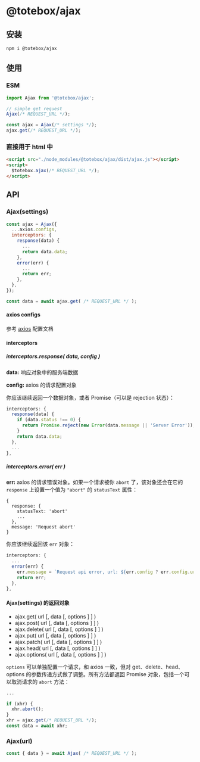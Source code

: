 # @totebox/ajax

## 安装

```
npm i @totebox/ajax
```

## 使用

### ESM

```js
import Ajax from '@totebox/ajax';

// simple get request
Ajax(/* REQUEST_URL */);

const ajax = Ajax(/* settings */);
ajax.get(/* REQUEST_URL */);
```

### 直接用于 html 中

```html
<script src="./node_modules/@totebox/ajax/dist/ajax.js"></script>
<script>
  $totebox.ajax(/* REQUEST_URL */);
</script>
```

## API

### Ajax(settings)

```js
const ajax = Ajax({
  ...axios.configs,
  interceptors: {
    response(data) {
      ...
      return data.data;
    },
    error(err) {
      ...
      return err;
    },
  },
});

const data = await ajax.get( /* REQUEST_URL */ );
```

#### axios configs

参考 [axios](https://github.com/axios/axios#request-config) 配置文档

#### interceptors

##### interceptors.response( data, config )

**data:** 响应对象中的服务端数据

**config:** axios 的请求配置对象

你应该继续返回一个数据对象，或者 Promise（可以是 rejection 状态）：

```js
interceptors: {
  response(data) {
    if (data.status !== 0) {
      return Promise.reject(new Error(data.message || 'Server Error'));
    }
    return data.data;
  },
  ...
},
```

##### interceptors.error( err )

**err:** axios 的请求错误对象。如果一个请求被你 `abort` 了，该对象还会在它的 `response` 上设置一个值为 `"abort"` 的 `statusText` 属性：

```
{
  response: {
    statusText: 'abort'
    ...
  },
  message: 'Request abort'
}
```

你应该继续返回该 `err` 对象：

```js
interceptors: {
  ...
  error(err) {
    err.message = `Request api error, url: ${err.config ? err.config.url : ''}, message: ${err.message}`;
    return err;
  },
},
```

#### Ajax(settings) 的返回对象

* ajax.get( url [,  data [, options ] ] )
* ajax.post( url [,  data [, options ] ] )
* ajax.delete( url [,  data [, options ] ] )
* ajax.put( url [,  data [, options ] ] )
* ajax.patch( url [,  data [, options ] ] )
* ajax.head( url [,  data [, options ] ] )
* ajax.options( url [,  data [, options ] ] )

`options` 可以单独配置一个请求，和 axios 一致，但对 get、delete、head、options 的参数传递方式做了调整。所有方法都返回 Promise 对象，包括一个可以取消请求的 `abort` 方法：

```js
...

if (xhr) {
  xhr.abort();
}
xhr = ajax.get(/* REQUEST_URL */);
const data = await xhr;
```

### Ajax(url)

```js
const { data } = await Ajax( /* REQUEST_URL */ );
```

